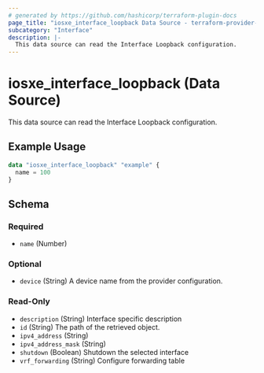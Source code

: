 ```yaml
---
# generated by https://github.com/hashicorp/terraform-plugin-docs
page_title: "iosxe_interface_loopback Data Source - terraform-provider-iosxe"
subcategory: "Interface"
description: |-
  This data source can read the Interface Loopback configuration.
---
```


# iosxe_interface_loopback (Data Source)

This data source can read the Interface Loopback configuration.

## Example Usage

```terraform
data "iosxe_interface_loopback" "example" {
  name = 100
}
```

<!-- schema generated by tfplugindocs -->
## Schema

### Required

- `name` (Number)

### Optional

- `device` (String) A device name from the provider configuration.

### Read-Only

- `description` (String) Interface specific description
- `id` (String) The path of the retrieved object.
- `ipv4_address` (String)
- `ipv4_address_mask` (String)
- `shutdown` (Boolean) Shutdown the selected interface
- `vrf_forwarding` (String) Configure forwarding table


